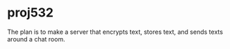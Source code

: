 # proj532

The plan is to make a server that encrypts text, stores text, and sends texts around a chat room. 
